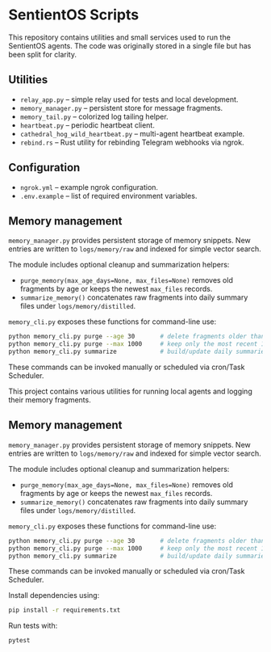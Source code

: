 # SentientOS Scripts

This repository contains utilities and small services used to run the SentientOS agents. The code was originally stored in a single file but has been split for clarity.

## Utilities
- `relay_app.py` – simple relay used for tests and local development.
- `memory_manager.py` – persistent store for message fragments.
- `memory_tail.py` – colorized log tailing helper.
- `heartbeat.py` – periodic heartbeat client.
- `cathedral_hog_wild_heartbeat.py` – multi-agent heartbeat example.
- `rebind.rs` – Rust utility for rebinding Telegram webhooks via ngrok.

## Configuration
- `ngrok.yml` – example ngrok configuration.
- `.env.example` – list of required environment variables.

## Memory management

`memory_manager.py` provides persistent storage of memory snippets. New entries are written to `logs/memory/raw` and indexed for simple vector search.

The module includes optional cleanup and summarization helpers:

- `purge_memory(max_age_days=None, max_files=None)` removes old fragments by age or keeps the newest `max_files` records.
- `summarize_memory()` concatenates raw fragments into daily summary files under `logs/memory/distilled`.

`memory_cli.py` exposes these functions for command-line use:

```bash
python memory_cli.py purge --age 30       # delete fragments older than 30 days
python memory_cli.py purge --max 1000     # keep only the most recent 1000 entries
python memory_cli.py summarize            # build/update daily summaries
```

These commands can be invoked manually or scheduled via cron/Task Scheduler.

This project contains various utilities for running local agents and logging their memory fragments.

## Memory management

`memory_manager.py` provides persistent storage of memory snippets. New entries are written to `logs/memory/raw` and indexed for simple vector search.

The module includes optional cleanup and summarization helpers:

- `purge_memory(max_age_days=None, max_files=None)` removes old fragments by age or keeps the newest `max_files` records.
- `summarize_memory()` concatenates raw fragments into daily summary files under `logs/memory/distilled`.

`memory_cli.py` exposes these functions for command-line use:

```bash
python memory_cli.py purge --age 30       # delete fragments older than 30 days
python memory_cli.py purge --max 1000     # keep only the most recent 1000 entries
python memory_cli.py summarize            # build/update daily summaries
```

These commands can be invoked manually or scheduled via cron/Task Scheduler.

Install dependencies using:

```bash
pip install -r requirements.txt
```

Run tests with:

```bash
pytest
```
